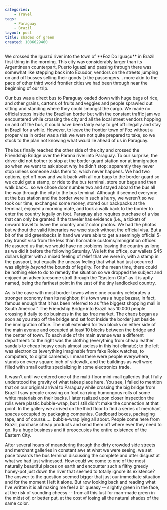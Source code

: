 ```yaml
---
categories:
    - Travel
tags:
    - Paraguay
    - Brazil
layout: post
title: shades of green
created: 1086629460
---
```

<!-- ![1384256][small][alignright] -->We crossed the Iguazú river into the town of **Foz Do Iguaçu** in Brazil first thing in the morning. This city was considerably larger than its Argentinean counterpart, Puerto Iguazú and passing through there was somewhat like stepping back into Ecuador, vendors on the streets jumping on and off busses selling their goods to the passengers... more akin to the pace of other third world frontier cities we had been through near the beginning of our trip.

<!--more-->

Our bus was a direct bus to Paraguay loaded down with huge bags of rice, and other grains, cartons of fruits and veggies and people sprawled out sitting and standing where they could amongst the cargo. We made no official stops inside the Brazilian border but with the constant traffic jam we encountered while crossing the city and all the local street vendors hopping on and off the bus, it could have been fairly easy to get off illegally and stay in Brazil for a while. However, to leave the frontier town of Foz without a proper visa in order was a risk we were not quite prepared to take, so we stuck to the plan not knowing what would lie ahead of us in Paraguay.

The bus finally reached the other side of the city and crossed the Friendship Bridge over the Paraná river into Paraguay. To our surprise, the driver did not bother to stop at the border guard station nor at immigration so when we went to ask about why he didn't stop: apparently they never stop unless someone asks them to, which never happens. We had two options, get off now and walk back with all our bags to the border guard so we could get a stamp, or ride to the bus terminal, store our bags and then walk back... so we chose door number two and stayed aboard the bus all the way through the city to the bus terminal. Although it seemed everyone at the bus station and the border were in such a hurry, we weren't so we took our time, exchanged some money, stored our backpacks at the terminal, enjoyed a morning mate, and took a walk back to the border to enter the country legally on foot. Paraguay also requires purchase of a visa that can only be granted if the traveler has evidence (i.e., a ticket) of onward travel to leave the country and 2 color photos. We had the photos but without the valid itineraries we were stuck without the official visa. But a bit of the old greenbacks in hand we were able to get a seemingly official 5-day transit visa from the less than honorable customs/immigration officer. He assured us that we would have no problems leaving the country as long as we did it before the following Saturday. We left the office, our wallets $45 dollars lighter with a mixed feeling of relief that we were in, with a stamp in the passport, but equally the uneasy feeling that what had just occurred was slightly _beyond_ the bounds of legality. For the mean time, there could be nothing else to do to remedy the situation so we dropped the subject and enjoyed an adventuresome stroll through the "Eastern City" as it is aptly named, being the farthest point in the east of the tiny landlocked country.

As is the case with most border towns where one country celebrates a stronger economy than its neighbor, this town was a huge bazaar, in fact, famous enough that it has been referred to as "the biggest shopping mall in South America." The Friendship Bridge into Brazil has 10.000 people crossing it daily to do business in the tax free market. The chaos began as soon as you step off the bridge and set foot inside the border just beside the immigration office. The mall extended for two blocks on either side of the main avenue and occupied at least 10 blocks between the bridge and the center of town. To each side of the main avenue was a different department: to the right was the clothing (everything from cheap leather sandals to cheap heavy coats almost useless in this hot climate); to the left was electronics (everything imaginable from fake Rolex watches, to computers, to digital cameras). I mean there were people everywhere, stands on every square inch of sidewalk, and the buildings as well were filled with small outfits specializing in some electronics trade.

It wasn't until we entered one of the multi-floor mini-mall galleries that I fully understood the gravity of what takes place here. You see, I failed to mention that on our original arrival to Paraguay while crossing the big bridge from Brazil I saw people crossing on foot carrying humongous rolls of some white materials on their backs. I later realized upon closer inspection the rolls were plastic bubble-wrap, but I still didn't make the connection at that point. In the gallery we arrived on the third floor to find a series of merchant spaces occupied by packaging companies. Cardboard boxes, packaging tape, and of course..... bubble-wrap lying all about. People come here from Brazil, purchase cheap products and send them off where ever they need to go. Its a huge business and it preoccupies the entire existence of the Eastern City.

After several hours of meandering through the dirty crowded side streets and merchant galleries in constant awe at what we were seeing, we set pace towards the bus terminal discussing the complete and utter disgust at what we had just witnessed. How could we come to one of the most naturally beautiful places on earth and encounter such a filthy greedy honey-pot just down the river that seemed to totally ignore its existence? The answer to the question seemed bigger that just our immediate situation and for the moment I left it alone. But now looking back and reading what I've written it is all making me feel a bit queasy -- slightly green in the face, at the risk of sounding cheesy -- from all this lust for man-made green in the midst of, or better put, at the cost of losing all the natural shades of the same color.
